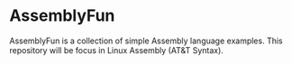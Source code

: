 # AssemblyFun
AssemblyFun is a collection of simple Assembly language examples. This repository will be focus in Linux Assembly (AT&amp;T Syntax).
